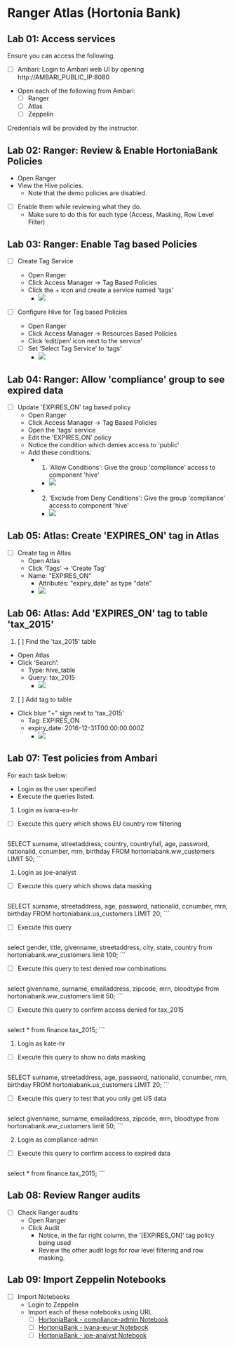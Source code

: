 # Ranger Atlas (Hortonia Bank)

## Lab 01: Access services

Ensure you can access the following.

- [ ] Ambari: Login to Ambari web UI by opening http://AMBARI_PUBLIC_IP:8080
- Open each of the following from Ambari:
  - [ ] Ranger
  - [ ] Atlas
  - [ ] Zeppelin

Credentials will be provided by the instructor.

## Lab 02: Ranger: Review & Enable HortoniaBank Policies

- Open Ranger
- View the Hive policies.
  - Note that the demo policies are disabled.
- [ ] Enable them while reviewing what they do.
  - Make sure to do this for each type (Access, Masking, Row Level Filter)

## Lab 03: Ranger: Enable Tag based Policies

- [ ] Create Tag Service
  - Open Ranger
  - Click Access Manager -> Tag Based Policies
  - Click the + icon and create a service named 'tags'
    - ![](./media/screenshot-ranger-add-tag-service.png)

- [ ] Configure Hive for Tag based Policies
  - Open Ranger
  - Click Access Manager -> Resources Based Policies
  - Click ‘edit/pen’ icon next to the service’
  - [ ] Set ‘Select Tag Service’ to ‘tags’
    - ![](./media/screenshot-ranger-configure-hive-tag-service.png)

## Lab 04: Ranger: Allow 'compliance' group to see expired data

- [ ] Update 'EXPIRES_ON' tag based policy
  - Open Ranger
  - Click Access Manager -> Tag Based Policies
  - Open the 'tags' service
  - Edit the 'EXPIRES_ON' policy
  - Notice the condition which denies access to 'public'
  - Add these conditions:
    - 1. 'Allow Conditions': Give the group 'compliance' access to component 'hive'
      - ![](./media/screenshot-ranger-add-tag-condition1.png)
    - 2. 'Exclude from Deny Conditions': Give the group 'compliance' access to component 'hive'
      - ![](./media/screenshot-ranger-add-tag-condition1.png)

## Lab 05: Atlas: Create 'EXPIRES_ON' tag in Atlas

- [ ] Create tag in Atlas
  - Open Atlas
  - Click ‘Tags’ -> ‘Create Tag’
  - Name: "EXPIRES_ON"
    - Attributes: "expiry_date" as type "date"
    - ![](./media/screenshot-atlas-create-tag-expireson.png)

## Lab 06: Atlas: Add 'EXPIRES_ON' tag to table 'tax_2015'

1. [ ] Find the 'tax_2015' table
  - Open Atlas
  - Click ‘Search’:
    - Type: hive_table
    - Query: tax_2015
      - ![](media/screenshot-atlas-tax2015-search.png)
2. [ ] Add tag to table
  - Click blue "+" sign next to 'tax_2015'
    - Tag: EXPIRES_ON
    - expiry_date: 2016-12-31T00:00:00.000Z
      - ![](media/screenshot-atlas-tax2015-tag.png)

## Lab 07: Test policies from Ambari

For each task below:
- Login as the user specified
- Execute the queries listed.

1. Login as ivana-eu-hr
  - [ ] Execute this query which shows EU country row filtering
    ```
SELECT surname, streetaddress, country, countryfull, age, password, nationalid, ccnumber, mrn, birthday
FROM hortoniabank.ww_customers LIMIT 50;
    ```

1. Login as joe-analyst
  - [ ] Execute this query which shows data masking
    ```
SELECT surname, streetaddress, age, password, nationalid, ccnumber, mrn, birthday
FROM hortoniabank.us_customers LIMIT 20;
    ```
  - [ ] Execute this query
    ```
select gender, title, givenname, streetaddress, city, state, country from hortoniabank.ww_customers
limit 100;
    ```
  - [ ] Execute this query to test denied row combinations
    ```
select givenname, surname, emailaddress, zipcode, mrn, bloodtype
from hortoniabank.ww_customers
limit 50;
    ```
  - [ ] Execute this query to confirm access denied for tax_2015
    ```
select * from finance.tax_2015;
    ```

1. Login as kate-hr
  - [ ] Execute this query to show no data masking
    ```
SELECT surname, streetaddress, age, password, nationalid, ccnumber, mrn, birthday
FROM hortoniabank.us_customers LIMIT 20;
    ```
  - [ ] Execute this query to test that you only get US data
    ```
select givenname, surname, emailaddress, zipcode, mrn, bloodtype
from hortoniabank.ww_customers
limit 50;
    ```

2.	Login as compliance-admin
- [ ] Execute this query to confirm access to expired data
    ```
select * from finance.tax_2015;
    ```

## Lab 08: Review Ranger audits

- [ ] Check Ranger audits
  - Open Ranger
  - Click Audit
    - Notice, in the far right column, the '[EXPIRES_ON]' tag policy being used
    - Review the other audit logs for row level filtering and row masking.

## Lab 09: Import Zeppelin Notebooks

- [ ] Import Notebooks
  - Login to Zeppelin
  - Import each of these notebooks using URL
    - [ ] [HortoniaBank - compliance-admin Notebook](https://raw.githubusercontent.com/seanorama/masterclass/master/ranger-atlas/Notebooks/HortoniaBank%20-%20Compliance%20Admin%20View.json)
    - [ ] [HortoniaBank - ivana-eu-ur Notebook](https://raw.githubusercontent.com/seanorama/masterclass/master/ranger-atlas/Notebooks/HortoniaBank%20-%20Ivana%20EU%20HR.json)
    - [ ] [HortoniaBank - joe-analyst Notebook](https://raw.githubusercontent.com/seanorama/masterclass/master/ranger-atlas/Notebooks/HortoniaBank%20-%20Joe%20Analyst.json)
